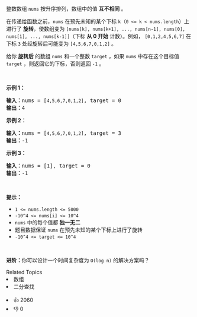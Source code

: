 <p>整数数组 <code>nums</code> 按升序排列，数组中的值 <strong>互不相同</strong> 。</p>

<p>在传递给函数之前，<code>nums</code> 在预先未知的某个下标 <code>k</code>（<code>0 <= k < nums.length</code>）上进行了 <strong>旋转</strong>，使数组变为 <code>[nums[k], nums[k+1], ..., nums[n-1], nums[0], nums[1], ..., nums[k-1]]</code>（下标 <strong>从 0 开始</strong> 计数）。例如， <code>[0,1,2,4,5,6,7]</code> 在下标 <code>3</code> 处经旋转后可能变为 <code>[4,5,6,7,0,1,2]</code> 。</p>

<p>给你 <strong>旋转后</strong> 的数组 <code>nums</code> 和一个整数 <code>target</code> ，如果 <code>nums</code> 中存在这个目标值 <code>target</code> ，则返回它的下标，否则返回 <code>-1</code> 。</p>

<p> </p>

<p><strong>示例 1：</strong></p>

<pre>
<strong>输入：</strong>nums = [<code>4,5,6,7,0,1,2]</code>, target = 0
<strong>输出：</strong>4
</pre>

<p><strong>示例 2：</strong></p>

<pre>
<strong>输入：</strong>nums = [<code>4,5,6,7,0,1,2]</code>, target = 3
<strong>输出：</strong>-1</pre>

<p><strong>示例 3：</strong></p>

<pre>
<strong>输入：</strong>nums = [1], target = 0
<strong>输出：</strong>-1
</pre>

<p> </p>

<p><strong>提示：</strong></p>

<ul>
	<li><code>1 <= nums.length <= 5000</code></li>
	<li><code>-10^4 <= nums[i] <= 10^4</code></li>
	<li><code>nums</code> 中的每个值都 <strong>独一无二</strong></li>
	<li>题目数据保证 <code>nums</code> 在预先未知的某个下标上进行了旋转</li>
	<li><code>-10^4 <= target <= 10^4</code></li>
</ul>

<p> </p>

<p><strong>进阶：</strong>你可以设计一个时间复杂度为 <code>O(log n)</code> 的解决方案吗？</p>
<div><div>Related Topics</div><div><li>数组</li><li>二分查找</li></div></div><br><div><li>👍 2060</li><li>👎 0</li></div>